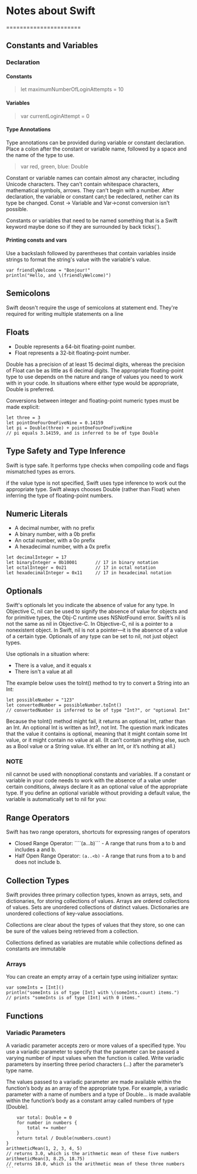# Notes about Swift
======================
## Constants and Variables
### Declaration
#### Constants 
> let maximumNumberOfLoginAttempts = 10

#### Variables 
> var currentLoginAttempt = 0

#### Type Annotations
Type annotations can be provided during variable or constant declaration. Place a colon after the constant or variable name, followed by a space and the name of the type to use. 
> var red, green, blue: Double

Constant or variable names can contain almost any character, including Unicode characters. They can't contain whitespace characters, mathematical symbols, arrows. They can't begin with a number. After declaration, the variable or constant can;t be redeclared, netiher can its type be changed. Const -> Variable and Var->const conversion isn't possible.

Constants or variables that need to be named something that is a Swift keyword maybe done so if they are surrounded by back ticks(`).

#### Printing consts and vars
Use a backslash followed by parentheses that contain variables inside strings to format the string's value with the variable's value.
```
var friendlyWelcome = "Bonjour!"
println("Hello, and \(friendlyWelcome)") 
```
## Semicolons
Swift deosn't require the usge of semicolons at statement end. They're required for writing multiple statements on a line

## Floats
* Double represents a 64-bit floating-point number.
* Float represents a 32-bit floating-point number.

Double has a precision of at least 15 decimal digits, whereas the precision of Float can be as little as 6 decimal digits. The appropriate floating-point type to use depends on the nature and range of values you need to work with in your code. In situations where either type would be appropriate, Double is preferred.

Conversions between integer and floating-point numeric types must be made explicit:

```
let three = 3
let pointOneFourOneFiveNine = 0.14159
let pi = Double(three) + pointOneFourOneFiveNine
// pi equals 3.14159, and is inferred to be of type Double
```

## Type Safety and Type Inference
Swift is type safe. It performs type checks when compoiling code and flags mismatched types as errors. 

if the value type is not specified, Swift uses type inference to work out the appropriate type. Swift always chooses Double (rather than Float) when inferring the type of floating-point numbers.

## Numeric Literals
* A decimal number, with no prefix
* A binary number, with a 0b prefix
* An octal number, with a 0o prefix
* A hexadecimal number, with a 0x prefix
```
let decimalInteger = 17
let binaryInteger = 0b10001       // 17 in binary notation
let octalInteger = 0o21           // 17 in octal notation
let hexadecimalInteger = 0x11     // 17 in hexadecimal notation
```

## Optionals
Swift's optionals let you indicate the absence of value for any type. In Objective C, nil can be used to signify the absence of value for objects and for primitive types, the Obj-C runtime uses NSNotFound error. Swift’s nil is not the same as nil in Objective-C. In Objective-C, nil is a pointer to a nonexistent object. In Swift, nil is not a pointer—it is the absence of a value of a certain type. Optionals of any type can be set to nil, not just object types.



Use optionals in a situation where:
* There is a value, and it equals x
* There isn't a value at all

The example below uses the toInt() method to try to convert a String into an Int:
```
let possibleNumber = "123"
let convertedNumber = possibleNumber.toInt()
// convertedNumber is inferred to be of type "Int?", or "optional Int"
```

Because the toInt() method might fail, it returns an optional Int, rather than an Int. An optional Int is written as Int?, not Int. The question mark indicates that the value it contains is optional, meaning that it might contain some Int value, or it might contain no value at all. (It can’t contain anything else, such as a Bool value or a String value. It’s either an Int, or it’s nothing at all.)

### NOTE
nil cannot be used with nonoptional constants and variables. If a constant or variable in your code needs to work with the absence of a value under certain conditions, always declare it as an optional value of the appropriate type.
If you define an optional variable without providing a default value, the variable is automatically set to nil for you:

## Range Operators
Swift has two range operators, shortcuts for expressing ranges of operators
* Closed Range Operator: ````(a...b)``` - A range that runs from a to b and includes a and b.
* Half Open Range Operator: ```(a..<b)``` -  A range that runs from a to b and does not include b.

## Collection Types
Swift provides three primary collection types, known as arrays, sets, and dictionaries, for storing collections of values. Arrays are ordered collections of values. Sets are unordered collections of distinct values. Dictionaries are unordered collections of key-value associations.

Collections are clear about the types of values that they store, so one can be sure of the values being retrieved from a collection.

Collections defined as variables are mutable while collections defined as constants are immutable

### Arrays
You can create an empty array of a certain type using initializer syntax:

```
var someInts = [Int]()
println("someInts is of type [Int] with \(someInts.count) items.")
// prints "someInts is of type [Int] with 0 items."
```

## Functions
### Variadic Parameters

A variadic parameter accepts zero or more values of a specified type. You use a variadic parameter to specify that the parameter can be passed a varying number of input values when the function is called. Write variadic parameters by inserting three period characters (...) after the parameter’s type name.

The values passed to a variadic parameter are made available within the function’s body as an array of the appropriate type. For example, a variadic parameter with a name of numbers and a type of Double... is made available within the function’s body as a constant array called numbers of type [Double].
``` func arithmeticMean(numbers: Double...) -> Double {
    var total: Double = 0
    for number in numbers {
        total += number
    }
    return total / Double(numbers.count)
}
arithmeticMean(1, 2, 3, 4, 5)
// returns 3.0, which is the arithmetic mean of these five numbers
arithmeticMean(3, 8.25, 18.75)
// returns 10.0, which is the arithmetic mean of these three numbers ```

